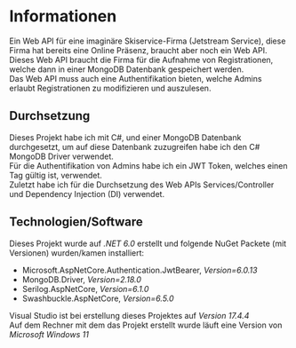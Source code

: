 # Informationen
Ein Web API für eine imaginäre Skiservice-Firma (Jetstream Service), diese Firma hat bereits eine Online Präsenz, braucht aber noch ein Web API.  
Dieses Web API braucht die Firma für die Aufnahme von Registrationen, welche dann in einer MongoDB Datenbank gespeichert werden.  
Das Web API muss auch eine Authentifikation bieten, welche Admins erlaubt Registrationen zu modifizieren und auszulesen.  

## Durchsetzung

Dieses Projekt habe ich mit C#, und einer MongoDB Datenbank durchgesetzt, um auf diese Datenbank zuzugreifen habe ich den C# MongoDB Driver verwendet.  
Für die Authentifikation von Admins habe ich ein JWT Token, welches einen Tag gültig ist, verwendet.  
Zuletzt habe ich für die Durchsetzung des Web APIs Services/Controller und Dependency Injection (DI) verwendet.

## Technologien/Software
Dieses Projekt wurde auf *.NET 6.0* erstellt und folgende NuGet Packete (mit Versionen) wurden/kamen installiert:  
- Microsoft.AspNetCore.Authentication.JwtBearer, *Version=6.0.13*
- MongoDB.Driver, *Version=2.18.0*
- Serilog.AspNetCore, *Version=6.1.0*
- Swashbuckle.AspNetCore, *Version=6.5.0*  

Visual Studio ist bei erstellung dieses Projektes auf *Version 17.4.4*  
Auf dem Rechner mit dem das Projekt erstellt wurde läuft eine Version von *Microsoft Windows 11*
